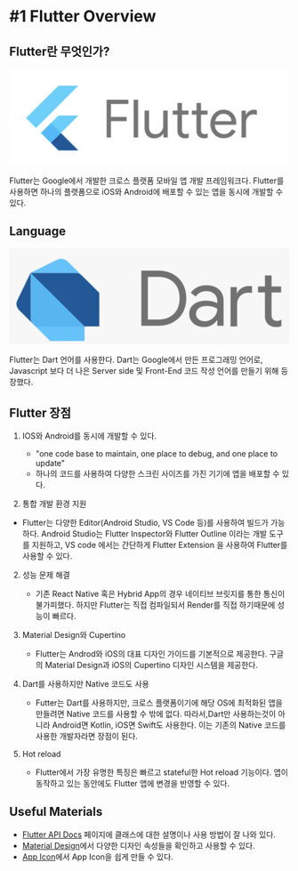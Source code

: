 # #1 Flutter Overview

## Flutter란 무엇인가?

![](images/2021-11-28-17-07-44.png)

Flutter는 Google에서 개발한 크로스 플랫폼 모바일 앱 개발 프레임워크다. Flutter를 사용하면 하나의 플랫폼으로 iOS와 Android에 배포할 수 있는 앱을 동시에 개발할 수 있다.

## Language

![](images/2021-11-28-17-07-59.png)

Flutter는 Dart 언어를 사용한다. Dart는 Google에서 만든 프로그래밍 언어로, Javascript 보다 더 나은 Server side 및 Front-End 코드 작성 언어를 만들기 위해 등장했다. 

## Flutter 장점

1. IOS와 Android를 동시에 개발할 수 있다.

   - "one code base to maintain, one place to debug, and one place to update"
   - 하나의 코드를 사용하여 다양한 스크린 사이즈를 가진 기기에 앱을 배포할 수 있다.
  
1. 통합 개발 환경 지원

  - Flutter는 다양한 Editor(Android Studio, VS Code 등)를 사용하여 빌드가 가능하다. Android Studio는 Flutter Inspector와 Flutter Outline 이라는 개발 도구를 지원하고, VS code 에서는 간단하게 Flutter Extension 을 사용하여 Flutter를 사용할 수 있다.

2. 성능 문제 해결

   - 기존 React Native 혹은 Hybrid App의 경우 네이티브 브릿지를 통한 통신이 불가피했다. 하지만 Flutter는 직접 컴파일되서 Render를 직접 하기때문에 성능이 빠르다.

3. Material Design와 Cupertino

   - Flutter는 Androd와 iOS의 대표 디자인 가이드를 기본적으로 제공한다. 구글의 Material Design과 iOS의 Cupertino 디자인 시스템을 제공한다.

4. Dart를 사용하지만 Native 코드도 사용
   
   - Futter는 Dart를 사용하지만, 크로스 플랫폼이기에 해당 OS에 최적화된 앱을 만들려면 Native 코드를 사용할 수 밖에 없다. 따라서,Dart만 사용하는것이 아니라 Android면 Kotlin, iOS면 Swift도 사용한다. 이는 기존의 Native 코드를 사용한 개발자라면 장점이 된다.

5. Hot reload

    - Flutter에서 가장 유명한 특징은 빠르고 stateful한 Hot reload 기능이다. 앱이 동작하고 있는 동안에도 Flutter 앱에 변경을 반영할 수 있다.

## Useful Materials

- [Flutter API Docs](https://api.flutter.dev/index.html) 페이지에 클래스에 대한 설명이나 사용 방법이 잘 나와 있다.
- [Material Design](https://material.io/design)에서 다양한 디자인 속성들을 확인하고 사용할 수 있다. 
- [App Icon](https://appicon.co)에서 App Icon을 쉽게 만들 수 있다.